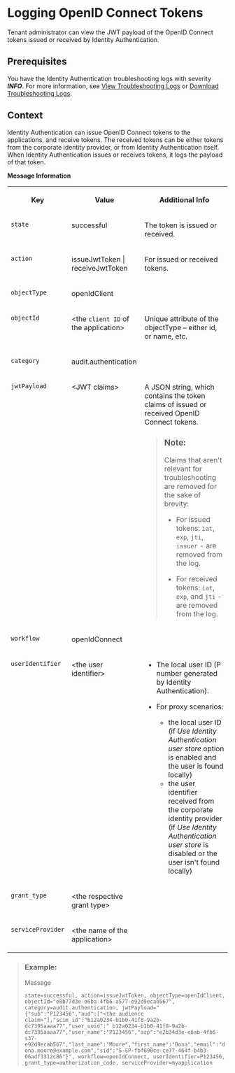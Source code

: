<!-- loiob6c42b53518b46de8b4dffd8c4c52ed7 -->

# Logging OpenID Connect Tokens

Tenant administrator can view the JWT payload of the OpenID Connect tokens issued or received by Identity Authentication.



<a name="loiob6c42b53518b46de8b4dffd8c4c52ed7__prereq_ybj_bgn_hwb"/>

## Prerequisites

You have the Identity Authentication troubleshooting logs with severity ***INFO***. For more information, see [View Troubleshooting Logs](view-troubleshooting-logs-6e7543f.md) or [Download Troubleshooting Logs](download-troubleshooting-logs-2732321.md).



## Context

Identity Authentication can issue OpenID Connect tokens to the applications, and receive tokens. The received tokens can be either tokens from the corporate identity provider, or from Identity Authentication itself. When Identity Authentication issues or receives tokens, it logs the payload of that token.

**Message Information**


<table>
<tr>
<th valign="top">

Key



</th>
<th valign="top">

Value



</th>
<th valign="top">

Additional Info



</th>
</tr>
<tr>
<td valign="top">

`state`



</td>
<td valign="top">

successful



</td>
<td valign="top">

The token is issued or received.



</td>
</tr>
<tr>
<td valign="top">

`action`



</td>
<td valign="top">

issueJwtToken | receiveJwtToken



</td>
<td valign="top">

For issued or received tokens.



</td>
</tr>
<tr>
<td valign="top">

`objectType`



</td>
<td valign="top">

openIdClient



</td>
<td valign="top">

 



</td>
</tr>
<tr>
<td valign="top">

`objectId`



</td>
<td valign="top">

<the `client ID` of the application\>



</td>
<td valign="top">

Unique attribute of the objectType – either id, or name, etc.



</td>
</tr>
<tr>
<td valign="top">

`category`



</td>
<td valign="top">

audit.authentication



</td>
<td valign="top">

 



</td>
</tr>
<tr>
<td valign="top">

`jwtPayload`



</td>
<td valign="top">

<JWT claims\>



</td>
<td valign="top">

A JSON string, which contains the token claims of issued or received OpenID Connect tokens.

> ### Note:  
> Claims that aren't relevant for troubleshooting are removed for the sake of brevity:
> 
> -   For issued tokens: `iat`, `exp`, `jti`, `issuer` - are removed from the log.
> 
> -   For received tokens: `iat`, `exp`, and `jti` - are removed from the log.



</td>
</tr>
<tr>
<td valign="top">

`workflow`



</td>
<td valign="top">

openIdConnect



</td>
<td valign="top">

 



</td>
</tr>
<tr>
<td valign="top">

`userIdentifier`



</td>
<td valign="top">

<the user identifier\>



</td>
<td valign="top">

-   The local user ID \(P number generated by Identity Authentication\).

-   For proxy scenarios:

    -   the local user ID \(if *Use Identity Authentication user store* option is enabled and the user is found locally\)
    -   the user identifier received from the corporate identity provider \(if *Use Identity Authentication user store* is disabled or the user isn't found locally\)




</td>
</tr>
<tr>
<td valign="top">

`grant_type`



</td>
<td valign="top">

<the respective grant type\>



</td>
<td valign="top">

 



</td>
</tr>
<tr>
<td valign="top">

`serviceProvider`



</td>
<td valign="top">

<the name of the application\>



</td>
<td valign="top">

 



</td>
</tr>
</table>

> ### Example:  
> Message
> 
> `state=successful, action=issueJwtToken, objectType=openIdClient, objectId="e8b77d3e-e6ba-4fb6-a577-e92d9ecab567", category=audit.authentication, jwtPayload="{"sub":"P123456","aud":["<the audience claim>"],"scim_id":"b12a0234-b1b0-41f8-9a2b-dc7395aaaa77","user_uuid":" b12a0234-b1b0-41f8-9a2b-dc7395aaaa77","user_name":"P123456","azp":"e2b34d3e-e6ab-4fb6-s37-e92d9ecab567","last_name":"Moore","first_name":"Dona","email":"dona.moore@example.com","sid":"S-SP-fbf690ce-ce77-464f-b4b3-06adf3312c86"}", workflow=openIdConnect, userIdentifier=P123456, grant_type=authorization_code, serviceProvider=myapplication`


